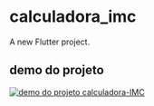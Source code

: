# calculadora_imc

A new Flutter project.

## demo do projeto

[![demo do projeto calculadora-IMC](https://imgur.com/a/j4eFYmx)](https://imgur.com/a/j4eFYmx)

